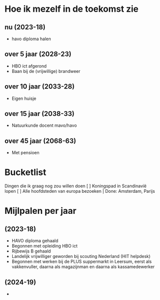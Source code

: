 # Hoe ik mezelf in de toekomst zie
## nu (2023-18)
- havo diploma halen
## over 5 jaar (2028-23)
- HBO ict afgerond
- Baan bij de (vrijwillige) brandweer
## over 10 jaar (2033-28)
- Eigen huisje
## over 15 jaar (2038-33)
- Natuurkunde docent mavo/havo
## over 45 jaar (2068-63)
- Met pensioen

# Bucketlist
Dingen die ik graag nog zou willen doen
[ ] Koningspad in Scandinavië lopen
[ ] Alle hoofdsteden van europa bezoeken | Done: Amsterdam, Parijs

# Mijlpalen per jaar
## (2023-18)
- HAVO diploma gehaald
- Begonnen met opleiding HBO ict
- Rijbewijs B gehaald
- Landelijk vrijwilliger geworden bij scouting Nederland (HIT helpdesk)
- Begonnen met werken bij de PLUS suppermarkt in Leersum, eerst als vakkenvuller, daarna als magazijnman en daarna als kassamedewerker
## (2024-19)
- 
